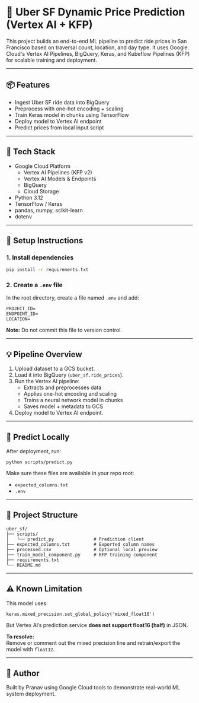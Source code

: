 # 🚕 Uber SF Dynamic Price Prediction (Vertex AI + KFP)

This project builds an end-to-end ML pipeline to predict ride prices in San Francisco based on traversal count, location, and day type. It uses Google Cloud's Vertex AI Pipelines, BigQuery, Keras, and Kubeflow Pipelines (KFP) for scalable training and deployment.

---

## 📦 Features

- Ingest Uber SF ride data into BigQuery
- Preprocess with one-hot encoding + scaling
- Train Keras model in chunks using TensorFlow
- Deploy model to Vertex AI endpoint
- Predict prices from local input script

---

## 🧠 Tech Stack

- Google Cloud Platform
  - Vertex AI Pipelines (KFP v2)
  - Vertex AI Models & Endpoints
  - BigQuery
  - Cloud Storage
- Python 3.12
- TensorFlow / Keras
- pandas, numpy, scikit-learn
- dotenv

---

## 🔧 Setup Instructions

### 1. Install dependencies

```bash
pip install -r requirements.txt
```

### 2. Create a `.env` file

In the root directory, create a file named `.env` and add:

    PROJECT_ID=
    ENDPOINT_ID=
    LOCATION=

**Note:** Do not commit this file to version control.

---

## 💡 Pipeline Overview

1. Upload dataset to a GCS bucket.
2. Load it into BigQuery (`uber_sf.ride_prices`).
3. Run the Vertex AI pipeline:
   - Extracts and preprocesses data
   - Applies one-hot encoding and scaling
   - Trains a neural network model in chunks
   - Saves model + metadata to GCS
4. Deploy model to Vertex AI endpoint.

---

## 🚀 Predict Locally

After deployment, run:

    python scripts/predict.py

Make sure these files are available in your repo root:

- `expected_columns.txt`
- `.env`

---

## 📂 Project Structure

    uber_sf/
    ├── scripts/
    │   └── predict.py               # Prediction client
    ├── expected_columns.txt         # Exported column names
    ├── processed.csv                # Optional local preview
    ├── train_model_component.py     # KFP training component
    ├── requirements.txt
    └── README.md

---

## ⚠️ Known Limitation

This model uses:

    keras.mixed_precision.set_global_policy('mixed_float16')

But Vertex AI’s prediction service **does not support float16 (half)** in JSON.

**To resolve:**  
Remove or comment out the mixed precision line and retrain/export the model with `float32`.

---

## 👤 Author

Built by Pranav using Google Cloud tools to demonstrate real-world ML system deployment.
